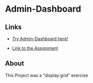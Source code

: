 # Admin-Dashboard
## Links
- [Try Admin-Dashboard here!](https://legendejj.github.io/Admin-Dashboard/)

- [Link to the Assignment](https://www.theodinproject.com/lessons/node-path-intermediate-html-and-css-admin-dashboard)

## About
This Project was a "display:grid" exercise

